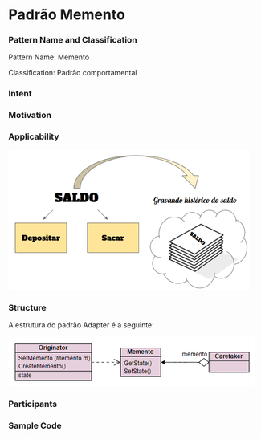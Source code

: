 # Padrão Memento

### Pattern Name and Classification

Pattern Name: Memento

Classification: Padrão comportamental

### Intent


### Motivation


### Applicability

![imagem](https://github.com/10Daniele/Padroes_Projeto/blob/master/Memento/imagem.png)

### Structure

A estrutura do padrão Adapter é a seguinte:

![imagem](https://github.com/10Daniele/Padroes_Projeto/blob/master/Memento/Structure.png)

### Participants



### Sample Code



